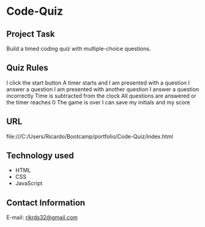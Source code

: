 # Code-Quiz

## Project Task

Build a timed coding quiz with multiple-choice questions.

## Quiz Rules

 I click the start button
 A timer starts and I am presented with a question
 I answer a question
 I am presented with another question
 I answer a question incorrectly
 Time is subtracted from the clock
 All questions are answered or the timer reaches 0
 The game is over
 I can save my initials and my score

 ## URL

 file:///C:/Users/Ricardo/Bootcamp/portfolio/Code-Quiz/index.html

 ## Technology used

* HTML
* CSS
* JavaScript

## Contact Information

E-mail: rikrds32@gmail.com